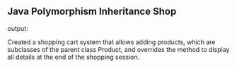 ## Java Polymorphism Inheritance Shop
output:

Created a shopping cart system that allows adding products, which are subclasses of the parent class Product, and overrides the method to display all details at the end of the shopping session.
